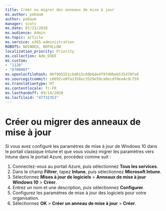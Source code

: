 ```yaml
---
title: Créer ou migrer des anneaux de mise à jour
ms.author: pebaum
author: pebaum
manager: scotv
ms.date: 07/23/2020
ms.audience: Admin
ms.topic: article
ms.service: o365-administration
ROBOTS: NOINDEX, NOFOLLOW
localization_priority: Priority
ms.collection: Adm_O365
ms.custom:
- "1126"
- "6700007"
ms.openlocfilehash: 06f905551cbd015c80b6de4f97d0beb535d70fa0
ms.sourcegitcommit: c6692ce0fa1358ec3529e59ca0ecdfdea4cdc759
ms.translationtype: HT
ms.contentlocale: fr-FR
ms.lasthandoff: 09/14/2020
ms.locfileid: "47732353"
---
```

# <a name="create-or-migrate-update-rings"></a>Créer ou migrer des anneaux de mise à jour

Si vous avez configuré les paramètres de mise à jour de Windows 10 dans le portail classique Intune et que vous voulez migrer les paramètres vers Intune dans le portail Azure, procédez comme suit :

1.  Connectez-vous au portail Azure, puis sélectionnez **Tous les services**.
2.  Dans le champ **Filtrer**, tapez **Intune**, puis sélectionnez **Microsoft Intune**.
3.  Sélectionnez **Mises à jour de logiciels**  >  **Anneaux de mise à jour Windows 10**  >  **Créer**.
4.  Entrez un nom et une description, puis sélectionnez **Configurer**.
5.  Configurez les paramètres de mise à jour des logiciels pour votre organisation.
6.  Sélectionnez **OK** > **Créer un anneau de mise à jour** > **Créer**.